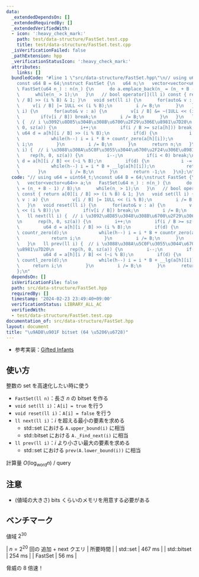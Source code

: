 ```yaml
---
data:
  _extendedDependsOn: []
  _extendedRequiredBy: []
  _extendedVerifiedWith:
  - icon: ':heavy_check_mark:'
    path: test/data-structure/FastSet.test.cpp
    title: test/data-structure/FastSet.test.cpp
  _isVerificationFailed: false
  _pathExtension: hpp
  _verificationStatusIcon: ':heavy_check_mark:'
  attributes:
    links: []
  bundledCode: "#line 1 \"src/data-structure/FastSet.hpp\"\n// using u64 = uint64_t;\n\
    const u64 B = 64;\nstruct FastSet {\n   u64 n;\n   vector<vector<u64>> a;\n  \
    \ FastSet(u64 n_) : n(n_) {\n      do a.emplace_back(n_ = (n_ + B - 1) / B);\n\
    \      while(n_ > 1);\n   }\n   // bool operator[](ll i) const { return a[0][i\
    \ / B] >> (i % B) & 1; }\n   void set(ll i) {\n      for(auto& v : a) {\n    \
    \     v[i / B] |= 1ULL << (i % B);\n         i /= B;\n      }\n   }\n   void reset(ll\
    \ i) {\n      for(auto& v : a) {\n         v[i / B] &= ~(1ULL << (i % B));\n \
    \        if(v[i / B]) break;\n         i /= B;\n      }\n   }\n   ll next(ll i)\
    \ {  // i \u3092\u8D85\u3048\u308B\u6700\u2F29\u306E\u8981\u7D20\n      rep(h,\
    \ 0, sz(a)) {\n         i++;\n         if(i / B >= sz(a[h])) break;\n        \
    \ u64 d = a[h][i / B] >> (i % B);\n         if(d) {\n            i += countr_zero(d);\n\
    \            while(h--) i = i * B + countr_zero(a[h][i]);\n            return\
    \ i;\n         }\n         i /= B;\n      }\n      return n;\n   }\n   ll prev(ll\
    \ i) {  // i \u3088\u308A\u5C0F\u3055\u3044\u6700\u2F24\u306E\u8981\u7D20\n  \
    \    rep(h, 0, sz(a)) {\n         i--;\n         if(i < 0) break;\n         u64\
    \ d = a[h][i / B] << (~i % B);\n         if(d) {\n            i -= countl_zero(d);\n\
    \            while(h--) i = i * B + __lg(a[h][i]);\n            return i;\n  \
    \       }\n         i /= B;\n      }\n      return -1;\n   }\n};\n"
  code: "// using u64 = uint64_t;\nconst u64 B = 64;\nstruct FastSet {\n   u64 n;\n\
    \   vector<vector<u64>> a;\n   FastSet(u64 n_) : n(n_) {\n      do a.emplace_back(n_\
    \ = (n_ + B - 1) / B);\n      while(n_ > 1);\n   }\n   // bool operator[](ll i)\
    \ const { return a[0][i / B] >> (i % B) & 1; }\n   void set(ll i) {\n      for(auto&\
    \ v : a) {\n         v[i / B] |= 1ULL << (i % B);\n         i /= B;\n      }\n\
    \   }\n   void reset(ll i) {\n      for(auto& v : a) {\n         v[i / B] &= ~(1ULL\
    \ << (i % B));\n         if(v[i / B]) break;\n         i /= B;\n      }\n   }\n\
    \   ll next(ll i) {  // i \u3092\u8D85\u3048\u308B\u6700\u2F29\u306E\u8981\u7D20\
    \n      rep(h, 0, sz(a)) {\n         i++;\n         if(i / B >= sz(a[h])) break;\n\
    \         u64 d = a[h][i / B] >> (i % B);\n         if(d) {\n            i +=\
    \ countr_zero(d);\n            while(h--) i = i * B + countr_zero(a[h][i]);\n\
    \            return i;\n         }\n         i /= B;\n      }\n      return n;\n\
    \   }\n   ll prev(ll i) {  // i \u3088\u308A\u5C0F\u3055\u3044\u6700\u2F24\u306E\
    \u8981\u7D20\n      rep(h, 0, sz(a)) {\n         i--;\n         if(i < 0) break;\n\
    \         u64 d = a[h][i / B] << (~i % B);\n         if(d) {\n            i -=\
    \ countl_zero(d);\n            while(h--) i = i * B + __lg(a[h][i]);\n       \
    \     return i;\n         }\n         i /= B;\n      }\n      return -1;\n   }\n\
    };\n"
  dependsOn: []
  isVerificationFile: false
  path: src/data-structure/FastSet.hpp
  requiredBy: []
  timestamp: '2024-02-23 23:49:40+09:00'
  verificationStatus: LIBRARY_ALL_AC
  verifiedWith:
  - test/data-structure/FastSet.test.cpp
documentation_of: src/data-structure/FastSet.hpp
layout: document
title: "\u9AD8\u901F bitset (64 \u5206\u6728)"
---
```


- 参考実装：[Gifted Infants](https://yosupo.hatenablog.com/entry/2019/07/02/122433)

## 使い方

整数の set を高速化したい時に使う

- `FastSet(ll n)`：長さ $n$ の bitset を作る
- `void set(ll i)`：`A[i] = true` を行う
- `void reset(ll i)`：`A[i] = false` を行う
- `ll next(ll i)`：$i$ を超える最小の要素を求める
    - std::set における `A.upper_bound(i)` に相当
    - std::bitset における `A._Find_next(i)` に相当
- `ll prev(ll i)`：$i$ より小さい最大の要素を求める
    - std::set における `prev(A.lower_bound(i))` に相当

計算量 $O(\log_{\text{word}} n)$ / query

## 注意

- (値域の大きさ) bits くらいのメモリを用意する必要がある

## ベンチマーク

値域 $2^{30}$

| $n = 2^{20}$ 回の 追加 + next クエリ | 所要時間 |
| std::set | 467 ms |
| std::bitset | 254 ms |
| FastSet | 56 ms |

脅威の 8 倍速！
